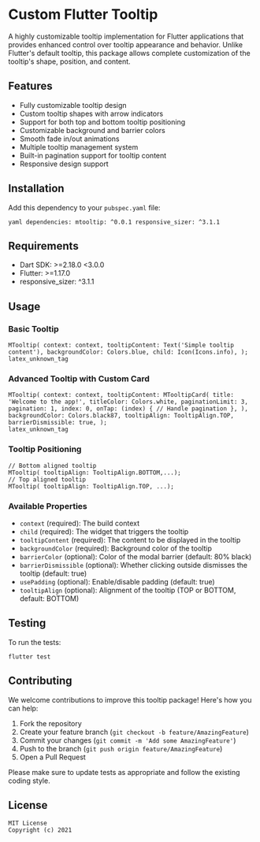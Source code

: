 
# Custom Flutter Tooltip

A highly customizable tooltip implementation for Flutter applications that provides enhanced control over tooltip appearance and behavior. Unlike Flutter's default tooltip, this package allows complete customization of the tooltip's shape, position, and content.

## Features

- Fully customizable tooltip design
- Custom tooltip shapes with arrow indicators
- Support for both top and bottom tooltip positioning
- Customizable background and barrier colors
- Smooth fade in/out animations
- Multiple tooltip management system
- Built-in pagination support for tooltip content
- Responsive design support

## Installation

Add this dependency to your `pubspec.yaml` file:
```
yaml dependencies: mtooltip: ^0.0.1 responsive_sizer: ^3.1.1
``` 

## Requirements

- Dart SDK: >=2.18.0 <3.0.0
- Flutter: >=1.17.0
- responsive_sizer: ^3.1.1

## Usage

### Basic Tooltip
```
MTooltip( context: context, tooltipContent: Text('Simple tooltip content'), backgroundColor: Colors.blue, child: Icon(Icons.info), );
latex_unknown_tag
``` 

### Advanced Tooltip with Custom Card
```
MTooltip( context: context, tooltipContent: MTooltipCard( title: 'Welcome to the app!', titleColor: Colors.white, paginationLimit: 3, pagination: 1, index: 0, onTap: (index) { // Handle pagination }, ), backgroundColor: Colors.black87, tooltipAlign: TooltipAlign.TOP, barrierDismissible: true, );
latex_unknown_tag
``` 

### Tooltip Positioning
```
// Bottom aligned tooltip 
MTooltip( tooltipAlign: TooltipAlign.BOTTOM,...);
// Top aligned tooltip 
MTooltip( tooltipAlign: TooltipAlign.TOP, ...);
``` 

### Available Properties

- `context` (required): The build context
- `child` (required): The widget that triggers the tooltip
- `tooltipContent` (required): The content to be displayed in the tooltip
- `backgroundColor` (required): Background color of the tooltip
- `barrierColor` (optional): Color of the modal barrier (default: 80% black)
- `barrierDismissible` (optional): Whether clicking outside dismisses the tooltip (default: true)
- `usePadding` (optional): Enable/disable padding (default: true)
- `tooltipAlign` (optional): Alignment of the tooltip (TOP or BOTTOM, default: BOTTOM)

## Testing

To run the tests:
```
flutter test
``` 

## Contributing

We welcome contributions to improve this tooltip package! Here's how you can help:

1. Fork the repository
2. Create your feature branch (`git checkout -b feature/AmazingFeature`)
3. Commit your changes (`git commit -m 'Add some AmazingFeature'`)
4. Push to the branch (`git push origin feature/AmazingFeature`)
5. Open a Pull Request

Please make sure to update tests as appropriate and follow the existing coding style.

## License
```
MIT License
Copyright (c) 2021
